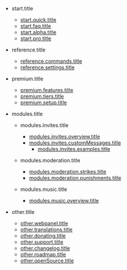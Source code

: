 - start.title

  - [start.quick.title](/es/getting-started/quick-start.md)
  - [start.faq.title](/es/getting-started/faq.md)
  - [start.alpha.title](/es/getting-started/alpha.md)
  - [start.pro.title](/es/getting-started/pro.md)

- reference.title

  - [reference.commands.title](/es/reference/commands.md)
  - [reference.settings.title](/es/reference/settings.md)

- premium.title

  - [premium.features.title](/es/premium/features.md)
  - [premium.tiers.title](/es/premium/tiers.md)
  - [premium.setup.title](/es/premium/setup.md)

- modules.title

  - modules.invites.title

    - [modules.invites.overview.title](/es/modules/invites/modules.invites.overview.url.md)
    - [modules.invites.customMessages.title](/es/modules/invites/modules.invites.customMessages.url.md)
      - [modules.invites.examples.title](/es/modules/invites/examples.md)

  - modules.moderation.title

    - [modules.moderation.strikes.title](/es/modules/moderation/strikes.md)
    - [modules.moderation.punishments.title](/es/modules/moderation/punishments.md)

  - modules.music.title

    - [modules.music.overview.title](/es/modules/music/Overview.md)

- other.title

  - [other.webpanel.title](/es/other/webpanel.md)
  - [other.translations.title](/es/other/translations.md)
  - [other.donating.title](/es/other/donating.md)
  - [other.support.title](/es/other/support.md)
  - [other.changelog.title](/es/other/changelog.md)
  - [other.roadmap.title](/es/other/roadmap.md)
  - [other.openSource.title](/es/other/open-source.md)
